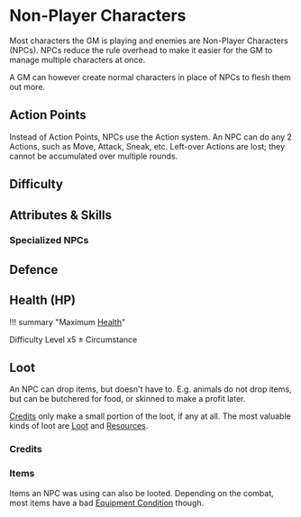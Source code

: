 # Non-Player Characters

Most characters the GM is playing and enemies are Non-Player Characters (NPCs).
NPCs reduce the rule overhead to make it easier for the GM to manage multiple
characters at once.

A GM can however create normal characters in place of NPCs to flesh them out
more.

## Action Points

Instead of Action Points, NPCs use the Action system. An NPC can do any 2
Actions, such as Move, Attack, Sneak, etc. Left-over Actions are lost; they
cannot be accumulated over multiple rounds.

## Difficulty

## Attributes & Skills


### Specialized NPCs

## Defence

## Health (HP)

!!! summary "Maximum [Health](/npc/#health-hp)"
    <div class="formula formula-top formula-bottom">
        <span data-bracket-bottom="Base">Difficulty Level</span>
        <span data-bracket-top="Base">x5</span> ±
        <span data-bracket-bottom="Perks / Flaws / Race">Circumstance</span>
    </div>

## Loot

An NPC can drop items, but doesn't have to. E.g. animals do not drop items, but
can be butchered for food, or skinned to make a profit later.

[Credits](/equipment#credits) only make a small portion of the loot, if any at
all. The most valuable kinds of loot are [Loot](/character#loot) and
[Resources](/character#resources-res).

### Credits


### Items

Items an NPC was using can also be looted. Depending on the combat, most items
have a bad [Equipment Condition](/equipment#equipment-condition)
though.
